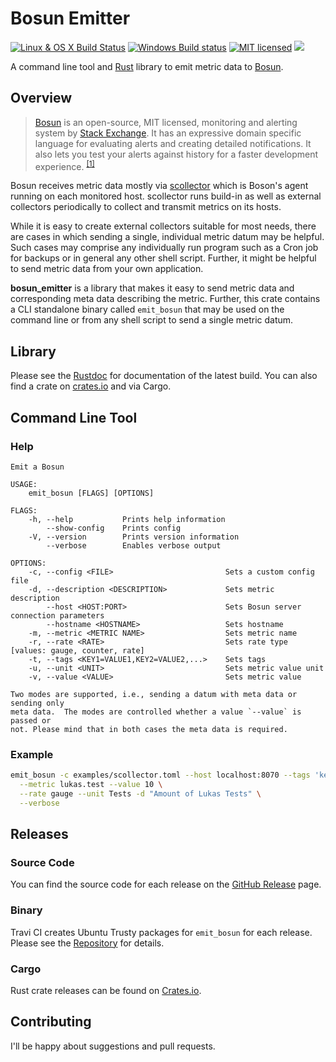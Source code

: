# Bosun Emitter

[![Linux & OS X Build Status](https://img.shields.io/travis/lukaspustina/bosun_emitter.svg?label=Linux%20%26%20OS%20X%20Build%20Status)](https://travis-ci.org/lukaspustina/bosun_emitter) [![Windows Build status](https://img.shields.io/appveyor/ci/lukaspustina/bosun-emitter.svg?label=Windows%20Build%20Status)](https://ci.appveyor.com/project/lukaspustina/bosun-emitter/branch/master) [![MIT licensed](https://img.shields.io/badge/license-MIT-blue.svg?label=License)](./LICENSE) [![](http://meritbadge.herokuapp.com/bosun_emitter)](https://crates.io/crates/bosun_emitter)

A command line tool and [Rust](http://www.rust-lang.org) library to emit metric data to [Bosun](http://bosun.org).


## Overview

> [Bosun](http://bosun.org) is an open-source, MIT licensed, monitoring and alerting system by [Stack Exchange](http://stackexchange.com/). It has an expressive domain specific language for evaluating alerts and creating detailed notifications. It also lets you test your alerts against history for a faster development experience. <sup>[[1]](http://bosun.org)</sup>

Bosun receives metric data mostly via [scollector](http://bosun.org/scollector/) which is Boson's agent running on each monitored host. scollector runs build-in as well as external collectors periodically to collect and transmit metrics on its hosts.

While it is easy to create external collectors suitable for most needs, there are cases in which sending a single, individual metric datum may be helpful. Such cases may comprise any individually run program such as a Cron job for backups or in general any other shell script. Further, it might be helpful to send metric data from your own application.

**bosun_emitter** is a library that makes it easy to send metric data and corresponding meta data describing the metric. Further, this crate contains a CLI standalone binary called `emit_bosun` that may be used on the command line or from any shell script to send a single metric datum.


## Library

Please see the [Rustdoc](http://lukaspustina.github.io/bosun_emitter) for documentation of the latest build. You can also find a crate on [crates.io](https://crates.io) and via Cargo.


## Command Line Tool

### Help

```
Emit a Bosun

USAGE:
    emit_bosun [FLAGS] [OPTIONS]

FLAGS:
    -h, --help           Prints help information
        --show-config    Prints config
    -V, --version        Prints version information
        --verbose        Enables verbose output

OPTIONS:
    -c, --config <FILE>                         Sets a custom config file
    -d, --description <DESCRIPTION>             Sets metric description
        --host <HOST:PORT>                      Sets Bosun server connection parameters
        --hostname <HOSTNAME>                   Sets hostname
    -m, --metric <METRIC NAME>                  Sets metric name
    -r, --rate <RATE>                           Sets rate type [values: gauge, counter, rate]
    -t, --tags <KEY1=VALUE1,KEY2=VALUE2,...>    Sets tags
    -u, --unit <UNIT>                           Sets metric value unit
    -v, --value <VALUE>                         Sets metric value

Two modes are supported, i.e., sending a datum with meta data or sending only
meta data.  The modes are controlled whether a value `--value` is passed or
not. Please mind that in both cases the meta data is required.
```

### Example

```bash
emit_bosun -c examples/scollector.toml --host localhost:8070 --tags 'key1=value1,key2=value2' \
  --metric lukas.test --value 10 \
  --rate gauge --unit Tests -d "Amount of Lukas Tests" \
  --verbose
```


## Releases

### Source Code

You can find the source code for each release on the [GitHub Release](https://github.com/lukaspustina/bosun_emitter/releases) page.

### Binary

Travi CI creates Ubuntu Trusty packages for `emit_bosun` for each release. Please see the [Repository](https://packagecloud.io/lukaspustina/opensource) for details.

### Cargo

Rust crate releases can be found on [Crates.io](https://crates.io/crates/bosun_emitter).


## Contributing

I'll be happy about suggestions and pull requests.

